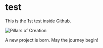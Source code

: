 # test
This is the 1st test inside Github.

![Pillars of Creation](https://user-images.githubusercontent.com/118413324/202349486-10a548e0-43e0-462d-9fd6-f69c21a3768a.jpg)


A new project is born.
May the journey begin!

